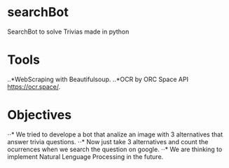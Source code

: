 # searchBot
SearchBot to solve Trivias made in python

# Tools

..*WebScraping with Beautifulsoup. 
..*OCR by ORC Space API https://ocr.space/. 

# Objectives

⋅⋅* We tried to develope a bot that analize an image with 3 alternatives that answer trivia questions. 
⋅⋅* Now just take 3 alternatives and count the ocurrences when we search the question on google.
⋅⋅* We are thinking to implement Natural Lenguage Processing in the future.
